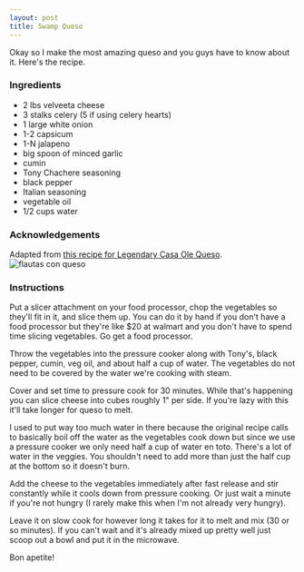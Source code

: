 ```yaml
---
layout: post
title: Swamp Queso
---
```


Okay so I make the most amazing queso and you guys have to know about it. Here's the recipe.

### Ingredients
- 2 lbs velveeta cheese
- 3 stalks celery (5 if using celery hearts)
- 1 large white onion
- 1-2 capsicum
- 1-N jalapeno
- big spoon of minced garlic
- cumin
- Tony Chachere seasoning
- black pepper
- Italian seasoning
- vegetable oil
- 1/2 cups water
  
### Acknowledgements
Adapted from [this recipe for Legendary Casa Ole Queso](https://cookingindex.com/recipes/75606/casa-ole%27s-chili-con-queso.htm). ![flautas con queso](/blog/assets/casa_ole_flautas.jpg)

### Instructions

Put a slicer attachment on your food processor, chop the vegetables so they'll fit in it, and slice them up. You can do it by hand if you don't have a food processor but they're like $20 at walmart and you don't have to spend time slicing vegetables. Go get a food processor.  

Throw the vegetables into the pressure cooker along with Tony's, black pepper, cumin, veg oil, and about half a cup of water. The vegetables do not need to be covered by the water we're cooking with steam.  

Cover and set time to pressure cook for 30 minutes. While that's happening you can slice cheese into cubes roughly 1" per side. If you're lazy with this it'll take longer for queso to melt.  

I used to put way too much water in there because the original recipe calls to basically boil off the water as the vegetables cook down but since we use a pressure cooker we only need half a cup of water en toto. There's a lot of water in the veggies. You shouldn't need to add more than just the half cup at the bottom so it doesn't burn.

Add the cheese to the vegetables immediately after fast release and stir constantly while it cools down from pressure cooking. Or just wait a minute if you're not hungry (I rarely make this when I'm not already very hungry).

Leave it on slow cook for however long it takes for it to melt and mix (30 or so minutes). If you can't wait and it's already mixed up pretty well just scoop out a bowl and put it in the microwave.

Bon apetite!
